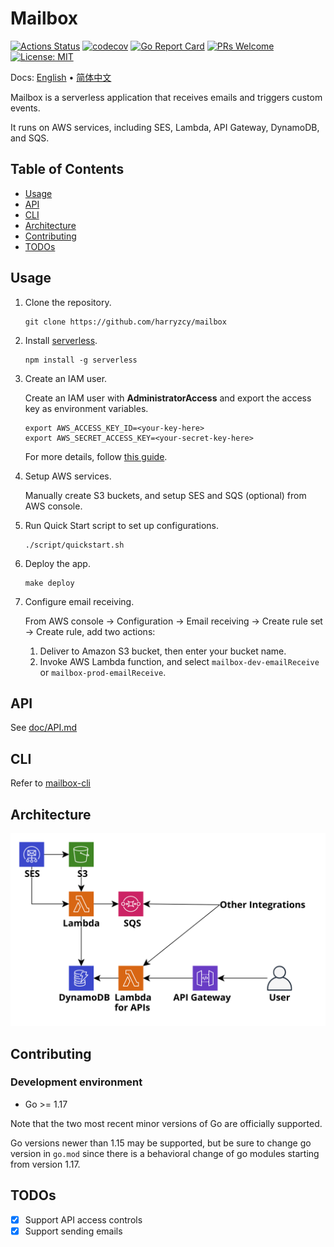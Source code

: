 # Mailbox

[![Actions Status](https://github.com/harryzcy/mailbox/workflows/Go/badge.svg)](https://github.com/harryzcy/mailbox/actions)
[![codecov](https://codecov.io/gh/harryzcy/mailbox/branch/main/graph/badge.svg)](https://codecov.io/gh/harryzcy/mailbox)
[![Go Report Card](https://goreportcard.com/badge/github.com/harryzcy/mailbox)](https://goreportcard.com/report/github.com/harryzcy/mailbox)
[![PRs Welcome](https://img.shields.io/badge/PRs-welcome-brightgreen.svg?style=flat)](http://makeapullrequest.com)
[![License: MIT](https://img.shields.io/github/license/harryzcy/mailbox)](https://opensource.org/licenses/MIT)

Docs: [English](README.md) • [简体中文](README_zh.md)

Mailbox is a serverless application that receives emails and triggers custom events.

It runs on AWS services, including SES, Lambda, API Gateway, DynamoDB, and SQS.

## Table of Contents

* [Usage](#usage)
* [API](doc/api.md)
* [CLI](#cli)
* [Architecture](#architecture)
* [Contributing](#contributing)
* [TODOs](#todos)

## Usage

1. Clone the repository.

    ```shell
    git clone https://github.com/harryzcy/mailbox
    ```

1. Install [serverless](https://github.com/serverless/serverless).

    ```shell
    npm install -g serverless
    ```

1. Create an IAM user.

    Create an IAM user with **AdministratorAccess** and export the access key as environment variables.

    ```shell
    export AWS_ACCESS_KEY_ID=<your-key-here>
    export AWS_SECRET_ACCESS_KEY=<your-secret-key-here>
    ```

    For more details, follow [this guide](https://www.serverless.com/framework/docs/providers/aws/guide/credentials).

1. Setup AWS services.

    Manually create S3 buckets, and setup SES and SQS (optional) from AWS console.

1. Run Quick Start script to set up configurations.

    ```shell
    ./script/quickstart.sh
    ```

1. Deploy the app.

    ```shell
    make deploy
    ```

1. Configure email receiving.

    From AWS console -> Configuration -> Email receiving -> Create rule set -> Create rule, add two actions:

    1. Deliver to Amazon S3 bucket, then enter your bucket name.
    2. Invoke AWS Lambda function, and select `mailbox-dev-emailReceive` or `mailbox-prod-emailReceive`.

## API

See [doc/API.md](doc/api.md)

## CLI

Refer to [mailbox-cli](https://github.com/harryzcy/mailbox-cli)

## Architecture

![Architecture](./doc/architecture.svg)

## Contributing

### Development environment

* Go >= 1.17

Note that the two most recent minor versions of Go are officially supported.

Go versions newer than 1.15 may be supported, but be sure to change go version in `go.mod` since there is a behavioral change of go modules starting from version 1.17.

## TODOs

* [x] Support API access controls
* [x] Support sending emails
